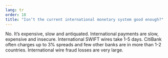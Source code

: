 ```yaml
---
lang: tr
order: 18
title: "Isn’t the current international monetary system good enough?"
---
```


No. It’s expensive, slow and antiquated. International payments are slow, expensive and insecure. International SWIFT wires take 1-5 days. CitiBank often charges up to 3% spreads and few other banks are in more than 1-2 countries. International wire fraud losses are very large.

